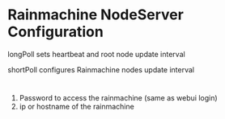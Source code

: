 
# Rainmachine NodeServer Configuration
longPoll sets heartbeat and root node update interval

shortPoll configures Rainmachine nodes update interval

#
1. Password to access the rainmachine (same as webui login)
2. ip or hostname of the rainmachine
